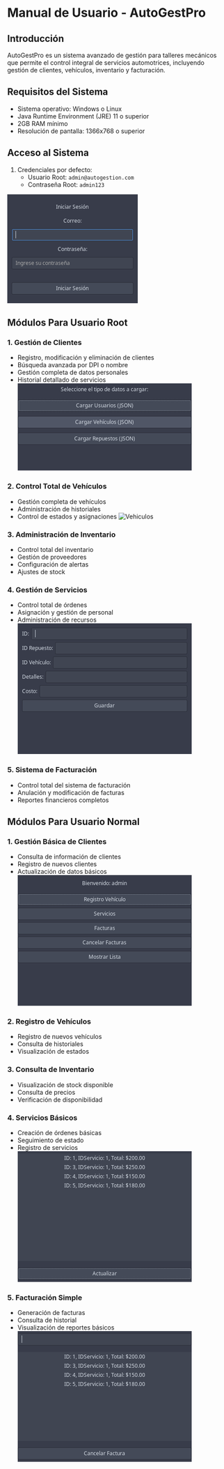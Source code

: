 # Manual de Usuario - AutoGestPro

## Introducción
AutoGestPro es un sistema avanzado de gestión para talleres mecánicos que permite el control integral de servicios automotrices, incluyendo gestión de clientes, vehículos, inventario y facturación.

## Requisitos del Sistema
- Sistema operativo: Windows o Linux
- Java Runtime Environment (JRE) 11 o superior
- 2GB RAM mínimo
- Resolución de pantalla: 1366x768 o superior

## Acceso al Sistema
1. Credenciales por defecto:
    - Usuario Root: `admin@autogestion.com`
    - Contraseña Root: `admin123`

![Login](INICIO.png)

## Módulos Para Usuario Root

### 1. Gestión de Clientes
- Registro, modificación y eliminación de clientes
- Búsqueda avanzada por DPI o nombre
- Gestión completa de datos personales
- Historial detallado de servicios
![Clientes](CARGAMASIVA.png)

### 2. Control Total de Vehículos
- Gestión completa de vehículos
- Administración de historiales
- Control de estados y asignaciones
![Vehiculos](vehiculos.png)

### 3. Administración de Inventario
- Control total del inventario
- Gestión de proveedores
- Configuración de alertas
- Ajustes de stock


### 4. Gestión de Servicios
- Control total de órdenes
- Asignación y gestión de personal
- Administración de recursos
![Servicios](GENERARSERVICIO.png)

### 5. Sistema de Facturación
- Control total del sistema de facturación
- Anulación y modificación de facturas
- Reportes financieros completos


## Módulos Para Usuario Normal

### 1. Gestión Básica de Clientes
- Consulta de información de clientes
- Registro de nuevos clientes
- Actualización de datos básicos
![Clientes](menu2.png)

### 2. Registro de Vehículos
- Registro de nuevos vehículos
- Consulta de historiales
- Visualización de estados


### 3. Consulta de Inventario
- Visualización de stock disponible
- Consulta de precios
- Verificación de disponibilidad


### 4. Servicios Básicos
- Creación de órdenes básicas
- Seguimiento de estado
- Registro de servicios
![Servicios](menu2fact.png)

### 5. Facturación Simple
- Generación de facturas
- Consulta de historial
- Visualización de reportes básicos
![Facturacion](menu2factcan.png)

